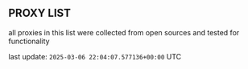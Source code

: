 ## PROXY LIST

all proxies in this list were collected from open sources and tested for functionality

last update: `2025-03-06 22:04:07.577136+00:00` UTC